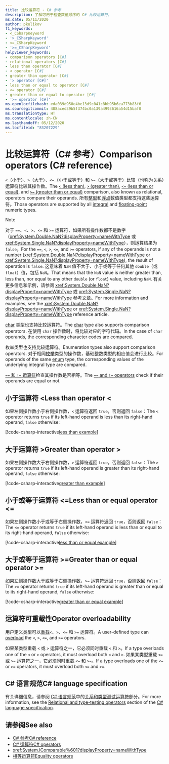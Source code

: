 ```yaml
---
title: 比较运算符 - C# 参考
description: 了解可用于检查数值顺序的 C# 比较运算符。
ms.date: 05/11/2020
author: pkulikov
f1_keywords:
- <_CSharpKeyword
- '>_CSharpKeyword'
- <=_CSharpKeyword
- '>=_CSharpKeyword'
helpviewer_keywords:
- comparison operators [C#]
- relational operators [C#]
- less than operator [C#]
- < operator [C#]
- greater than operator [C#]
- '> operator [C#]'
- less than or equal to operator [C#]
- <= operator [C#]
- greater than or equal to operator [C#]
- '>= operator [C#]'
ms.openlocfilehash: eda039d950e4be13d9c041c8bb95b6ea773b83f6
ms.sourcegitcommit: 488aced39b5f374bc0a139a4993616a54d15baf0
ms.translationtype: HT
ms.contentlocale: zh-CN
ms.lasthandoff: 05/12/2020
ms.locfileid: "83207229"
---
```

# <a name="comparison-operators-c-reference"></a><span data-ttu-id="960a9-103">比较运算符（C# 参考）</span><span class="sxs-lookup"><span data-stu-id="960a9-103">Comparison operators (C# reference)</span></span>

<span data-ttu-id="960a9-104">[`<`（小于）](#less-than-operator-)、[`>`（大于）](#greater-than-operator-)、[`<=`（小于或等于）](#less-than-or-equal-operator-)和 [`>=`（大于或等于）](#greater-than-or-equal-operator-)比较（也称为关系）运算符比较其操作数。</span><span class="sxs-lookup"><span data-stu-id="960a9-104">The [`<` (less than)](#less-than-operator-), [`>` (greater than)](#greater-than-operator-), [`<=` (less than or equal)](#less-than-or-equal-operator-), and [`>=` (greater than or equal)](#greater-than-or-equal-operator-) comparison, also known as relational, operators compare their operands.</span></span> <span data-ttu-id="960a9-105">所有[整型](../builtin-types/integral-numeric-types.md)和[浮点](../builtin-types/floating-point-numeric-types.md)数值类型都支持这些运算符。</span><span class="sxs-lookup"><span data-stu-id="960a9-105">Those operators are supported by all [integral](../builtin-types/integral-numeric-types.md) and [floating-point](../builtin-types/floating-point-numeric-types.md) numeric types.</span></span>

> [!NOTE]
> <span data-ttu-id="960a9-106">对于 `==`、`<`、`>`、`<=` 和 `>=` 运算符，如果所有操作数都不是数字（<xref:System.Double.NaN?displayProperty=nameWithType> 或 <xref:System.Single.NaN?displayProperty=nameWithType>），则运算结果为 `false`。</span><span class="sxs-lookup"><span data-stu-id="960a9-106">For the `==`, `<`, `>`, `<=`, and `>=` operators, if any of the operands is not a number (<xref:System.Double.NaN?displayProperty=nameWithType> or <xref:System.Single.NaN?displayProperty=nameWithType>), the result of operation is `false`.</span></span> <span data-ttu-id="960a9-107">这意味着 `NaN` 值不大于、小于或等于任何其他 `double`（或 `float`）值，包括 `NaN`。</span><span class="sxs-lookup"><span data-stu-id="960a9-107">That means that the `NaN` value is neither greater than, less than, nor equal to any other `double` (or `float`) value, including `NaN`.</span></span> <span data-ttu-id="960a9-108">有关更多信息和示例，请参阅 <xref:System.Double.NaN?displayProperty=nameWithType> 或 <xref:System.Single.NaN?displayProperty=nameWithType> 参考文章。</span><span class="sxs-lookup"><span data-stu-id="960a9-108">For more information and examples, see the <xref:System.Double.NaN?displayProperty=nameWithType> or <xref:System.Single.NaN?displayProperty=nameWithType> reference article.</span></span>

<span data-ttu-id="960a9-109">[char](../builtin-types/char.md) 类型也支持比较运算符。</span><span class="sxs-lookup"><span data-stu-id="960a9-109">The [char](../builtin-types/char.md) type also supports comparison operators.</span></span> <span data-ttu-id="960a9-110">在使用 `char` 操作数时，将比较对应的字符代码。</span><span class="sxs-lookup"><span data-stu-id="960a9-110">In the case of `char` operands, the corresponding character codes are compared.</span></span>

<span data-ttu-id="960a9-111">枚举类型也支持比较运算符。</span><span class="sxs-lookup"><span data-stu-id="960a9-111">Enumeration types also support comparison operators.</span></span> <span data-ttu-id="960a9-112">对于相同[枚举](../builtin-types/enum.md)类型的操作数，基础整数类型的相应值会进行比较。</span><span class="sxs-lookup"><span data-stu-id="960a9-112">For operands of the same [enum](../builtin-types/enum.md) type, the corresponding values of the underlying integral type are compared.</span></span>

<span data-ttu-id="960a9-113">[`==` 和 `!=` 运算符](equality-operators.md)检查其操作数是否相等。</span><span class="sxs-lookup"><span data-stu-id="960a9-113">The [`==` and `!=` operators](equality-operators.md) check if their operands are equal or not.</span></span>

## <a name="less-than-operator-"></a><span data-ttu-id="960a9-114">小于运算符 \<</span><span class="sxs-lookup"><span data-stu-id="960a9-114">Less than operator \<</span></span>

<span data-ttu-id="960a9-115">如果左侧操作数小于右侧操作数，`<` 运算符返回 `true`，否则返回 `false`：</span><span class="sxs-lookup"><span data-stu-id="960a9-115">The `<` operator returns `true` if its left-hand operand is less than its right-hand operand, `false` otherwise:</span></span>

[!code-csharp-interactive[less than example](snippets/ComparisonOperators.cs#Less)]

## <a name="greater-than-operator-"></a><span data-ttu-id="960a9-116">大于运算符 ></span><span class="sxs-lookup"><span data-stu-id="960a9-116">Greater than operator ></span></span>

<span data-ttu-id="960a9-117">如果左侧操作数大于右侧操作数，`>` 运算符返回 `true`，否则返回 `false`：</span><span class="sxs-lookup"><span data-stu-id="960a9-117">The `>` operator returns `true` if its left-hand operand is greater than its right-hand operand, `false` otherwise:</span></span>

[!code-csharp-interactive[greater than example](snippets/ComparisonOperators.cs#Greater)]

## <a name="less-than-or-equal-operator-"></a><span data-ttu-id="960a9-118">小于或等于运算符 \<=</span><span class="sxs-lookup"><span data-stu-id="960a9-118">Less than or equal operator \<=</span></span>

<span data-ttu-id="960a9-119">如果左侧操作数小于或等于右侧操作数，`<=` 运算符返回 `true`，否则返回 `false`：</span><span class="sxs-lookup"><span data-stu-id="960a9-119">The `<=` operator returns `true` if its left-hand operand is less than or equal to its right-hand operand, `false` otherwise:</span></span>

[!code-csharp-interactive[less than or equal example](snippets/ComparisonOperators.cs#LessOrEqual)]

## <a name="greater-than-or-equal-operator-"></a><span data-ttu-id="960a9-120">大于或等于运算符 >=</span><span class="sxs-lookup"><span data-stu-id="960a9-120">Greater than or equal operator >=</span></span>

<span data-ttu-id="960a9-121">如果左侧操作数大于或等于右侧操作数，`>=` 运算符返回 `true`，否则返回 `false`：</span><span class="sxs-lookup"><span data-stu-id="960a9-121">The `>=` operator returns `true` if its left-hand operand is greater than or equal to its right-hand operand, `false` otherwise:</span></span>

[!code-csharp-interactive[greater than or equal example](snippets/ComparisonOperators.cs#GreaterOrEqual)]

## <a name="operator-overloadability"></a><span data-ttu-id="960a9-122">运算符可重载性</span><span class="sxs-lookup"><span data-stu-id="960a9-122">Operator overloadability</span></span>

<span data-ttu-id="960a9-123">用户定义类型可以[重载](operator-overloading.md)`<`、`>`、`<=` 和 `>=` 运算符。</span><span class="sxs-lookup"><span data-stu-id="960a9-123">A user-defined type can [overload](operator-overloading.md) the `<`, `>`, `<=`, and `>=` operators.</span></span>

<span data-ttu-id="960a9-124">如果某类型重载 `<` 或 `>` 运算符之一，它必须同时重载 `<` 和 `>`。</span><span class="sxs-lookup"><span data-stu-id="960a9-124">If a type overloads one of the `<` or `>` operators, it must overload both `<` and `>`.</span></span> <span data-ttu-id="960a9-125">如果某类型重载 `<=` 或 `>=` 运算符之一，它必须同时重载 `<=` 和 `>=`。</span><span class="sxs-lookup"><span data-stu-id="960a9-125">If a type overloads one of the `<=` or `>=` operators, it must overload both `<=` and `>=`.</span></span>

## <a name="c-language-specification"></a><span data-ttu-id="960a9-126">C# 语言规范</span><span class="sxs-lookup"><span data-stu-id="960a9-126">C# language specification</span></span>

<span data-ttu-id="960a9-127">有关详细信息，请参阅 [C# 语言规范](~/_csharplang/spec/introduction.md)中的[关系和类型测试运算符](~/_csharplang/spec/expressions.md#relational-and-type-testing-operators)部分。</span><span class="sxs-lookup"><span data-stu-id="960a9-127">For more information, see the [Relational and type-testing operators](~/_csharplang/spec/expressions.md#relational-and-type-testing-operators) section of the [C# language specification](~/_csharplang/spec/introduction.md).</span></span>

## <a name="see-also"></a><span data-ttu-id="960a9-128">请参阅</span><span class="sxs-lookup"><span data-stu-id="960a9-128">See also</span></span>

- [<span data-ttu-id="960a9-129">C# 参考</span><span class="sxs-lookup"><span data-stu-id="960a9-129">C# reference</span></span>](../index.md)
- [<span data-ttu-id="960a9-130">C# 运算符</span><span class="sxs-lookup"><span data-stu-id="960a9-130">C# operators</span></span>](index.md)
- <xref:System.IComparable%601?displayProperty=nameWithType>
- [<span data-ttu-id="960a9-131">相等运算符</span><span class="sxs-lookup"><span data-stu-id="960a9-131">Equality operators</span></span>](equality-operators.md)
